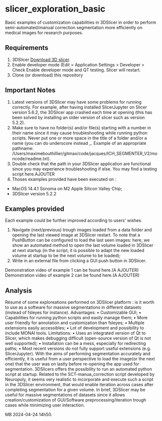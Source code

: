 # slicer_exploration_basic
Basic examples of customization capabilities in 3DSlicer in order to perform semi-automated/manual correction segmentation more efficiently on medical images for research purposes.

## Requirements
1. 3DSlicer [Download 3D slicer](https://download.slicer.org).
2. Enable developer mode (Edit > Application Settings > Developer > Check Enable developer mode and QT testing. Slicer will restart. 
3. Clone (or download) this repository



## Important Notes
1. Latest versions of 3DSlicer may have some problems for running correctly. For example, after having installed SlicerJupyter on Slicer version 5.6.2, the 3DSlicer app crashed each time at opening (this has been solved by installing an older version of slicer such as version 5.2.2).
2. Make sure to have no folder(s) and/or file(s) starting with a number in their name since it may cause troubleshooting while running python scripts. Never put one or more space in the title of a folder and/or a name (you can do underscore instead _. Example of an appropriate pathname: /Users/maximebouthillier/gitmax/code/jacques/ICH_SEGMENTER_V2/moncode/readme.txt).
3. Double check that the path in your 3DSlicer application are functional since you may experience troubleshooting if else. You may find a testing script here.AJOUTER
4. Thoses examples provided have been executed on :
- MacOS 14.4.1 Sonoma on M2 Apple Silicon Valley Chip;
- 3DSlicer version 5.2.2

## Examples provided 
Each example could be further improved according to users' wishes.
1. Navigate (next/previous) trough images loaded from a data folder and opening the last viewed image at 3DSlicer restart. To note that a PushButton can be configured to load the last seen images: here, we show an automated method to open the last volume loaded in 3DSlicer at next startup (in the script, it is possible to adapt the new loaded volume at startup to be the next volume to be loaded);
3. Write in an external file from clicking a GUI push button in 3DSlicer.

Demonstration video of example 1 can be found here.(A AJOUTER)
Demonstration video of example 2 can be found here.(A AJOUTER)

## Analysis
Résumé of some exploreations performed on 3DSlicer platform : is it worth to use as a software for massive segmentations in different datasets (instead of fsleyes for instance).
Advantages: 
•	Customizable GUI;
•	Capabilities for running python scripts and easily manage them;
•	More user friendly for annotation and customization than fsleyes;
•	Multiple extensions easily accessibles;
•	Lot of development and possibility to include MONAI tools.
Limitations:
•	Uses an integrated version of Qt to Slicer, which makes debugging difficult (open-source version of Qt is not well supported);
•	Installation can be a mess, especially for redirecting paths;
•	Most recent versions do not fully support useful extensions (e.g. SlicerJupyter).
With the aims of performing segmentation accurately and efficiently, it is useful from a user perspective to load the image(or the next one) that the user was on lastly before re-opening the app used for segmentation. 3DSlicers offers the possibility to run an automated python script at startup. Related to the SCT-manua_correction script developed by Neuropoly, it seems very realistic to incorporate and execute such a script in the 3DSlicer environment, that would enable iteration across cases after completing segmentation for a given volume.
In brief, 3DSlicer may be useful for massive segmentations of datasets since it allows creation/customization of GUI/Software preprocessing/iteration trough cases while minimizing user interaction.

MB 2024-04-24 14h50.



   



